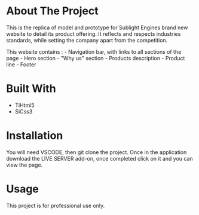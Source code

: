 # About The Project

  This is the replica of model and prototype for Sublight Engines brand new website to detail its product offering. It reflects and respects industries standards, while setting the company apart from the competition.
  
  This website contains :
    - Navigation bar, with links to all sections of the page
    - Hero section
    - "Why us" section
    - Products description
    - Product line
    - Footer
  

# Built With
  - TiHtml5
  - SiCss3
  
  
# Installation
You will need VSCODE, then git clone the project. Once in the application download the LIVE SERVER add-on, once completed click on it and you can view the page.

# Usage 
This project is for professional use only.
